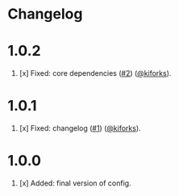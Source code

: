 # Changelog

<a name="1.0.2"></a>
# 1.0.2

1. [x] Fixed: core dependencies ([#2](https://github.com/kiforks/eslint-kifor-config/pull/2)) ([@kiforks](https://github.com/kiforks)).

<a name="1.0.1"></a>
# 1.0.1

1. [x] Fixed: changelog ([#1](https://github.com/kiforks/eslint-kifor-config/pull/1)) ([@kiforks](https://github.com/kiforks)).

<a name="1.0.0"></a>
# 1.0.0

1. [x] Added: final version of config.
